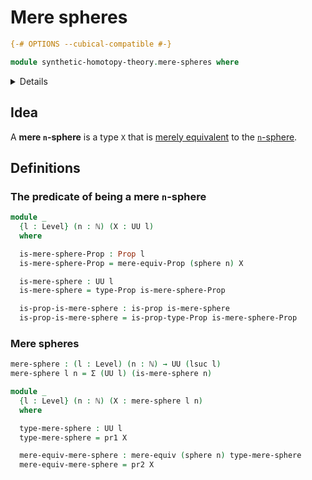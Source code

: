 # Mere spheres

```agda
{-# OPTIONS --cubical-compatible #-}

module synthetic-homotopy-theory.mere-spheres where
```

<details></summary>Imports</summary>

```agda
open import elementary-number-theory.natural-numbers

open import foundation.dependent-pair-types
open import foundation.mere-equivalences
open import foundation.propositions
open import foundation.universe-levels

open import synthetic-homotopy-theory.spheres
```

</details>

## Idea

A **mere `n`-sphere** is a type `X` that is
[merely equivalent](foundation.mere-equivalences.md) to the
[`n`-sphere](synthetic-homotopy-theory.spheres.md).

## Definitions

### The predicate of being a mere `n`-sphere

```agda
module _
  {l : Level} (n : ℕ) (X : UU l)
  where

  is-mere-sphere-Prop : Prop l
  is-mere-sphere-Prop = mere-equiv-Prop (sphere n) X

  is-mere-sphere : UU l
  is-mere-sphere = type-Prop is-mere-sphere-Prop

  is-prop-is-mere-sphere : is-prop is-mere-sphere
  is-prop-is-mere-sphere = is-prop-type-Prop is-mere-sphere-Prop
```

### Mere spheres

```agda
mere-sphere : (l : Level) (n : ℕ) → UU (lsuc l)
mere-sphere l n = Σ (UU l) (is-mere-sphere n)

module _
  {l : Level} (n : ℕ) (X : mere-sphere l n)
  where

  type-mere-sphere : UU l
  type-mere-sphere = pr1 X

  mere-equiv-mere-sphere : mere-equiv (sphere n) type-mere-sphere
  mere-equiv-mere-sphere = pr2 X
```
